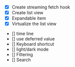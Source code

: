 * [x] Create streaming fetch hook
* [x] Create list view
* [x] Expandable item
* [x] Virtualize the list view
* [] time line
* [] use deferred value
* [] Keyboard shortcut
* [] light/dark mode
* [] Filtering
* [] Search
